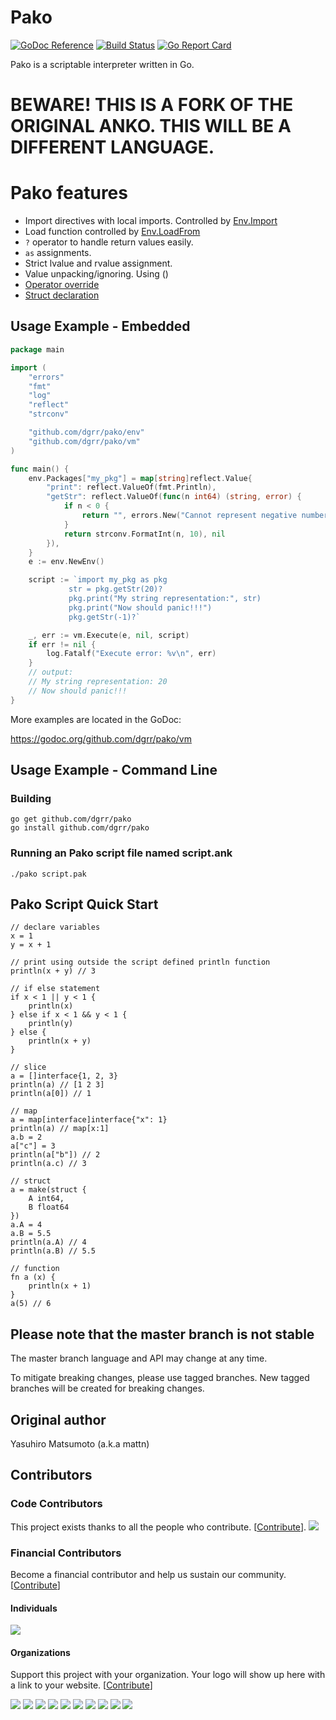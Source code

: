 # Pako

[![GoDoc Reference](https://godoc.org/github.com/dgrr/pako/vm?status.svg)](http://godoc.org/github.com/dgrr/pako/vm)
[![Build Status](https://travis-ci.com/dgrr/pako.svg?branch=master)](https://travis-ci.org/dgrr/pako)
[![Go Report Card](https://goreportcard.com/badge/github.com/dgrr/pako)](https://goreportcard.com/report/github.com/dgrr/pako)

Pako is a scriptable interpreter written in Go.

# BEWARE! THIS IS A FORK OF THE ORIGINAL ANKO. THIS WILL BE A DIFFERENT LANGUAGE.

# Pako features

- Import directives with local imports. Controlled by [Env.Import](https://godoc.org/github.com/dgrr/pako/env#ImportFrom)
- Load function controlled by [Env.LoadFrom](https://godoc.org/github.com/dgrr/pako/env#LoadFrom)
- `?` operator to handle return values easily.
- `as` assignments.
- Strict lvalue and rvalue assignment.
- Value unpacking/ignoring. Using ()
- [Operator override](https://github.com/dgrr/pako/tree/master/_example/programs/override)
- [Struct declaration](https://github.com/dgrr/pako/tree/master/_example/scripts/struct.pak)

## Usage Example - Embedded

```go
package main

import (
	"errors"
	"fmt"
	"log"
	"reflect"
	"strconv"

	"github.com/dgrr/pako/env"
	"github.com/dgrr/pako/vm"
)

func main() {
	env.Packages["my_pkg"] = map[string]reflect.Value{
		"print": reflect.ValueOf(fmt.Println),
		"getStr": reflect.ValueOf(func(n int64) (string, error) {
			if n < 0 {
				return "", errors.New("Cannot represent negative numbers")
			}
			return strconv.FormatInt(n, 10), nil
		}),
	}
	e := env.NewEnv()

	script := `import my_pkg as pkg
             str = pkg.getStr(20)?
             pkg.print("My string representation:", str)
             pkg.print("Now should panic!!!")
             pkg.getStr(-1)?`

	_, err := vm.Execute(e, nil, script)
	if err != nil {
		log.Fatalf("Execute error: %v\n", err)
	}
	// output:
	// My string representation: 20
	// Now should panic!!!
}
```

More examples are located in the GoDoc:

https://godoc.org/github.com/dgrr/pako/vm


## Usage Example - Command Line

### Building
```
go get github.com/dgrr/pako
go install github.com/dgrr/pako
```

### Running an Pako script file named script.ank
```
./pako script.pak
```

## Pako Script Quick Start
```
// declare variables
x = 1
y = x + 1

// print using outside the script defined println function
println(x + y) // 3

// if else statement
if x < 1 || y < 1 {
	println(x)
} else if x < 1 && y < 1 {
	println(y)
} else {
	println(x + y)
}

// slice
a = []interface{1, 2, 3}
println(a) // [1 2 3]
println(a[0]) // 1

// map
a = map[interface]interface{"x": 1}
println(a) // map[x:1]
a.b = 2
a["c"] = 3
println(a["b"]) // 2
println(a.c) // 3

// struct
a = make(struct {
	A int64,
	B float64
})
a.A = 4
a.B = 5.5
println(a.A) // 4
println(a.B) // 5.5

// function
fn a (x) {
	println(x + 1)
}
a(5) // 6
```


## Please note that the master branch is not stable

The master branch language and API may change at any time.

To mitigate breaking changes, please use tagged branches. New tagged branches will be created for breaking changes.


## Original author

Yasuhiro Matsumoto (a.k.a mattn)

## Contributors

### Code Contributors

This project exists thanks to all the people who contribute. [[Contribute](CONTRIBUTING.md)].
<a href="https://github.com/dgrr/pako/graphs/contributors"><img src="https://opencollective.com/mattn-anko/contributors.svg?width=890&button=false" /></a>

### Financial Contributors

Become a financial contributor and help us sustain our community. [[Contribute](https://opencollective.com/mattn-anko/contribute)]

#### Individuals

<a href="https://opencollective.com/mattn-anko"><img src="https://opencollective.com/mattn-anko/individuals.svg?width=890"></a>

#### Organizations

Support this project with your organization. Your logo will show up here with a link to your website. [[Contribute](https://opencollective.com/mattn-anko/contribute)]

<a href="https://opencollective.com/mattn-anko/organization/0/website"><img src="https://opencollective.com/mattn-anko/organization/0/avatar.svg"></a>
<a href="https://opencollective.com/mattn-anko/organization/1/website"><img src="https://opencollective.com/mattn-anko/organization/1/avatar.svg"></a>
<a href="https://opencollective.com/mattn-anko/organization/2/website"><img src="https://opencollective.com/mattn-anko/organization/2/avatar.svg"></a>
<a href="https://opencollective.com/mattn-anko/organization/3/website"><img src="https://opencollective.com/mattn-anko/organization/3/avatar.svg"></a>
<a href="https://opencollective.com/mattn-anko/organization/4/website"><img src="https://opencollective.com/mattn-anko/organization/4/avatar.svg"></a>
<a href="https://opencollective.com/mattn-anko/organization/5/website"><img src="https://opencollective.com/mattn-anko/organization/5/avatar.svg"></a>
<a href="https://opencollective.com/mattn-anko/organization/6/website"><img src="https://opencollective.com/mattn-anko/organization/6/avatar.svg"></a>
<a href="https://opencollective.com/mattn-anko/organization/7/website"><img src="https://opencollective.com/mattn-anko/organization/7/avatar.svg"></a>
<a href="https://opencollective.com/mattn-anko/organization/8/website"><img src="https://opencollective.com/mattn-anko/organization/8/avatar.svg"></a>
<a href="https://opencollective.com/mattn-anko/organization/9/website"><img src="https://opencollective.com/mattn-anko/organization/9/avatar.svg"></a>
